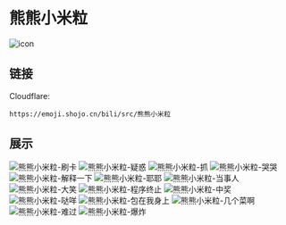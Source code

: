 # 熊熊小米粒
![icon](https://emoji.shojo.cn/bili/src/熊熊小米粒/icon.png)
## 链接
Cloudflare:
```
https://emoji.shojo.cn/bili/src/熊熊小米粒
```
## 展示
![熊熊小米粒-刷卡](https://emoji.shojo.cn/bili/src/熊熊小米粒/熊熊小米粒-刷卡.png)
![熊熊小米粒-疑惑](https://emoji.shojo.cn/bili/src/熊熊小米粒/熊熊小米粒-疑惑.png)
![熊熊小米粒-抓](https://emoji.shojo.cn/bili/src/熊熊小米粒/熊熊小米粒-抓.png)
![熊熊小米粒-哭哭](https://emoji.shojo.cn/bili/src/熊熊小米粒/熊熊小米粒-哭哭.png)
![熊熊小米粒-解释一下](https://emoji.shojo.cn/bili/src/熊熊小米粒/熊熊小米粒-解释一下.png)
![熊熊小米粒-耶耶](https://emoji.shojo.cn/bili/src/熊熊小米粒/熊熊小米粒-耶耶.png)
![熊熊小米粒-当事人](https://emoji.shojo.cn/bili/src/熊熊小米粒/熊熊小米粒-当事人.png)
![熊熊小米粒-大笑](https://emoji.shojo.cn/bili/src/熊熊小米粒/熊熊小米粒-大笑.png)
![熊熊小米粒-程序终止](https://emoji.shojo.cn/bili/src/熊熊小米粒/熊熊小米粒-程序终止.png)
![熊熊小米粒-中奖](https://emoji.shojo.cn/bili/src/熊熊小米粒/熊熊小米粒-中奖.png)
![熊熊小米粒-哒咩](https://emoji.shojo.cn/bili/src/熊熊小米粒/熊熊小米粒-哒咩.png)
![熊熊小米粒-包在我身上](https://emoji.shojo.cn/bili/src/熊熊小米粒/熊熊小米粒-包在我身上.png)
![熊熊小米粒-几个菜啊](https://emoji.shojo.cn/bili/src/熊熊小米粒/熊熊小米粒-几个菜啊.png)
![熊熊小米粒-难过](https://emoji.shojo.cn/bili/src/熊熊小米粒/熊熊小米粒-难过.png)
![熊熊小米粒-爆炸](https://emoji.shojo.cn/bili/src/熊熊小米粒/熊熊小米粒-爆炸.png)
